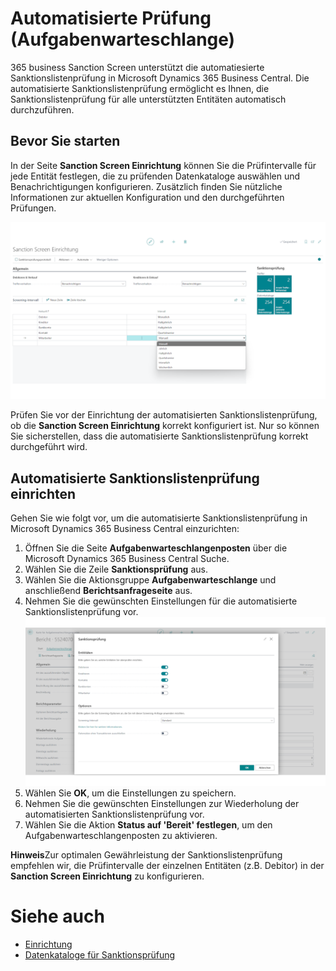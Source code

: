 # Automatisierte Prüfung (Aufgabenwarteschlange)

365 business Sanction Screen unterstützt die automatiesierte Sanktionslistenprüfung in Microsoft Dynamics 365 Business Central. Die automatisierte Sanktionslistenprüfung ermöglicht es Ihnen, die Sanktionslistenprüfung für alle unterstützten Entitäten automatisch durchzuführen.

## Bevor Sie starten

In der Seite **Sanction Screen Einrichtung** können Sie die Prüfintervalle für jede Entität festlegen, die zu prüfenden Datenkataloge auswählen und Benachrichtigungen konfigurieren. Zusätzlich finden Sie nützliche Informationen zur aktuellen Konfiguration und den durchgeführten Prüfungen.

![365 business Sanction Screen - Einrichtung](/assets/images/365-business-sanction-screen/sanctionscreen.setup.de-DE.png)

Prüfen Sie vor der Einrichtung der automatisierten Sanktionslistenprüfung, ob die **Sanction Screen Einrichtung** korrekt konfiguriert ist. Nur so können Sie sicherstellen, dass die automatisierte Sanktionslistenprüfung korrekt durchgeführt wird.

## Automatisierte Sanktionslistenprüfung einrichten

Gehen Sie wie folgt vor, um die automatisierte Sanktionslistenprüfung in Microsoft Dynamics 365 Business Central einzurichten:

1. Öffnen Sie die Seite **Aufgabenwarteschlangenposten** über die Microsoft Dynamics 365 Business Central Suche.
2. Wählen Sie die Zeile **Sanktionsprüfung** aus.
3. Wählen Sie die Aktionsgruppe **Aufgabenwarteschlange** und anschließend **Berichtsanfrageseite** aus.
4. Nehmen Sie die gewünschten Einstellungen für die automatisierte Sanktionslistenprüfung vor.<br>
   ![365 business Sanction Screen - Automatisierte Sanktionslistenprüfung](/assets/images/365-business-sanction-screen/sanctionscreen.screening-job.de-DE.png)
5. Wählen Sie **OK**, um die Einstellungen zu speichern.
6. Nehmen Sie die gewünschten Einstellungen zur Wiederholung der automatisierten Sanktionslistenprüfung vor.
7. Wählen Sie die Aktion **Status auf 'Bereit' festlegen**, um den Aufgabenwarteschlangenposten zu aktivieren.

<div class="alert alert-info">
    <i class="fa-duotone fa-thin fa-lightbulb fa-lg"></i> <strong>Hinweis</strong>Zur optimalen Gewährleistung der Sanktionslistenprüfung empfehlen wir, die Prüfintervalle der einzelnen Entitäten (z.B. Debitor) in der <strong>Sanction Screen Einrichtung</strong> zu konfigurieren.
</div>

# Siehe auch

- [Einrichtung](setup.md)
- [Datenkataloge für Sanktionsprüfung](data-sources.md)